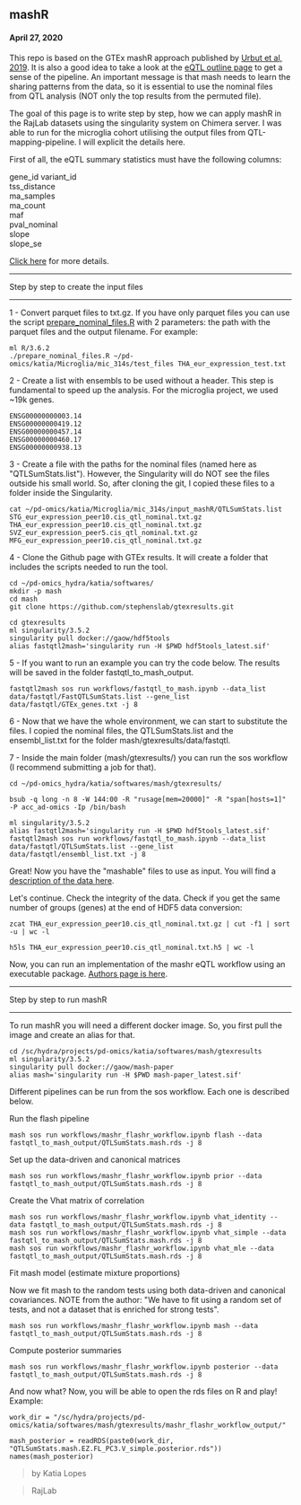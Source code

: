 ## mashR
#### April 27, 2020

This repo is based on the GTEx mashR approach published by [Urbut et al, 2019](https://www.nature.com/articles/s41588-018-0268-8). It is also a good idea to take a look at the [eQTL outline page](https://stephenslab.github.io/mashr/articles/eQTL_outline.html) to get a sense of the pipeline. An important message is that mash needs to learn the sharing patterns from the data, so it is essential to use the nominal files from QTL analysis (NOT only the top results from the permuted file).

The goal of this page is to write step by step, how we can apply mashR in the RajLab datasets using the singularity system on Chimera server. I was able to run for the microglia cohort utilising the output files from QTL-mapping-pipeline. I will explicit the details here. 

First of all, the eQTL summary statistics must have the following columns:

gene_id 
variant_id      
tss_distance    
ma_samples      
ma_count        
maf     
pval_nominal    
slope   
slope_se

[Click here](https://github.com/stephenslab/gtexresults/blob/master/workflows/fastqtl_to_mash.ipynb) for more details. 

***************************************
Step by step to create the input files 
***************************************

1 - Convert parquet files to txt.gz. If you have only parquet files you can use the script [prepare_nominal_files.R](https://rajlabmssm.github.io/mashR/prepare_nominal_files.R) with 2 parameters: the path with the parquet files and the output filename. For example: 

```
ml R/3.6.2
./prepare_nominal_files.R ~/pd-omics/katia/Microglia/mic_314s/test_files THA_eur_expression_test.txt
```

2 - Create a list with ensembls to be used without a header. This step is fundamental to speed up the analysis. For the microglia project, we used ~19k genes. 

```
ENSG00000000003.14
ENSG00000000419.12
ENSG00000000457.14
ENSG00000000460.17
ENSG00000000938.13
``` 

3 - Create a file with the paths for the nominal files (named here as "QTLSumStats.list"). However, the Singularity will do NOT see the files outside his small world. So, after cloning the git, I copied these files to a folder inside the Singularity.

```
cat ~/pd-omics/katia/Microglia/mic_314s/input_mashR/QTLSumStats.list
STG_eur_expression_peer10.cis_qtl_nominal.txt.gz
THA_eur_expression_peer10.cis_qtl_nominal.txt.gz
SVZ_eur_expression_peer5.cis_qtl_nominal.txt.gz
MFG_eur_expression_peer10.cis_qtl_nominal.txt.gz
```

4 - Clone the Github page with GTEx results. It will create a folder that includes the scripts needed  to run the tool. 

```
cd ~/pd-omics_hydra/katia/softwares/ 
mkdir -p mash
cd mash
git clone https://github.com/stephenslab/gtexresults.git

cd gtexresults
ml singularity/3.5.2
singularity pull docker://gaow/hdf5tools
alias fastqtl2mash='singularity run -H $PWD hdf5tools_latest.sif'
```

5 - If you want to run an example you can try the code below. The results will be saved in the folder fastqtl_to_mash_output.

```
fastqtl2mash sos run workflows/fastqtl_to_mash.ipynb --data_list data/fastqtl/FastQTLSumStats.list --gene_list data/fastqtl/GTEx_genes.txt -j 8
```

6 - Now that we have the whole environment, we can start to substitute the files. I copied the nominal files, the QTLSumStats.list and the ensembl_list.txt for the folder mash/gtexresults/data/fastqtl. 

7 - Inside the main folder (mash/gtexresults/) you can run the sos workflow (I recommend submitting a job for that). 

```
cd ~/pd-omics_hydra/katia/softwares/mash/gtexresults/

bsub -q long -n 8 -W 144:00 -R "rusage[mem=20000]" -R "span[hosts=1]" -P acc_ad-omics -Ip /bin/bash

ml singularity/3.5.2
alias fastqtl2mash='singularity run -H $PWD hdf5tools_latest.sif'
fastqtl2mash sos run workflows/fastqtl_to_mash.ipynb --data_list data/fastqtl/QTLSumStats.list --gene_list data/fastqtl/ensembl_list.txt -j 8
```

Great! Now you have the "mashable" files to use as input. You will find a [description of the data here](https://stephenslab.github.io/gtexresults/gtexdata.html). 

Let's continue. Check the integrity of the data. Check if you get the same number of groups (genes) at the end of HDF5 data conversion: 

```
zcat THA_eur_expression_peer10.cis_qtl_nominal.txt.gz | cut -f1 | sort -u | wc -l

h5ls THA_eur_expression_peer10.cis_qtl_nominal.txt.h5 | wc -l
```

Now, you can run an implementation of the mashr eQTL workflow using an executable package. [Authors page is here](https://github.com/stephenslab/gtexresults/blob/master/workflows/mashr_flashr_workflow.ipynb).

***************************************
Step by step to run mashR
***************************************
To run mashR you will need a different docker image. So, you first pull the image and create an alias for that. 

```
cd /sc/hydra/projects/pd-omics/katia/softwares/mash/gtexresults 
ml singularity/3.5.2
singularity pull docker://gaow/mash-paper
alias mash='singularity run -H $PWD mash-paper_latest.sif'
```

Different pipelines can be run from the sos workflow. Each one is described below. 

Run the flash pipeline 
```
mash sos run workflows/mashr_flashr_workflow.ipynb flash --data fastqtl_to_mash_output/QTLSumStats.mash.rds -j 8
```

Set up the data-driven and canonical matrices 
```
mash sos run workflows/mashr_flashr_workflow.ipynb prior --data fastqtl_to_mash_output/QTLSumStats.mash.rds -j 8
```

Create the Vhat matrix of correlation 
```
mash sos run workflows/mashr_flashr_workflow.ipynb vhat_identity --data fastqtl_to_mash_output/QTLSumStats.mash.rds -j 8
mash sos run workflows/mashr_flashr_workflow.ipynb vhat_simple --data fastqtl_to_mash_output/QTLSumStats.mash.rds -j 8
mash sos run workflows/mashr_flashr_workflow.ipynb vhat_mle --data fastqtl_to_mash_output/QTLSumStats.mash.rds -j 8
```

Fit mash model (estimate mixture proportions)

Now we fit mash to the random tests using both data-driven and canonical covariances. NOTE from the author: "We have to fit using a random set of tests, and not a dataset that is enriched for strong tests".
```
mash sos run workflows/mashr_flashr_workflow.ipynb mash --data fastqtl_to_mash_output/QTLSumStats.mash.rds -j 8
```

Compute posterior summaries
```
mash sos run workflows/mashr_flashr_workflow.ipynb posterior --data fastqtl_to_mash_output/QTLSumStats.mash.rds -j 8
```

And now what? Now, you will be able to open the rds files on R and play! 
Example:
```
work_dir = "/sc/hydra/projects/pd-omics/katia/softwares/mash/gtexresults/mashr_flashr_workflow_output/"

mash_posterior = readRDS(paste0(work_dir, "QTLSumStats.mash.EZ.FL_PC3.V_simple.posterior.rds"))
names(mash_posterior)

```


> by Katia Lopes

>  RajLab




